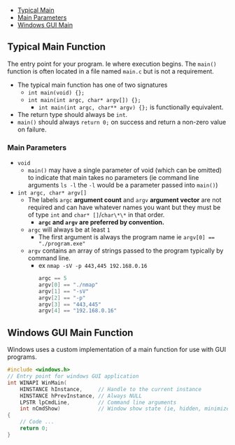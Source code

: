 - [Typical Main](#typical-main-function)
- [Main Parameters](#main-parameters)
- [Windows GUI Main](#windows-gui-main-function)
## Typical Main Function
The entry point for your program. Ie where execution begins. The `main()` function is often located in a file named `main.c` but is not a requirement.

- The typical main function has one of two signatures
    - `int main(void) {};`
    - `int main(int argc, char* argv[]) {};`
        - `int main(int argc, char** argv) {};` is functionally equivalent.
- The return type should always be `int`.
- `main()` should always `return 0;` on success and return a non-zero value on failure.
### Main Parameters
- `void`
    - `main()` may have a single parameter of void (which can be omitted) to indicate that main takes no parameters (ie command line arguments `ls -l` the `-l` would be a parameter passed into `main()`) 
- `int argc, char* argv[]`
    - The labels `argc` **argument count** and `argv` **argument vector** are not required and can have whatever names you want but they must be of type `int` and `char* []`/`char\*\*` in that order.
        - **`argc` and `argv` are preferred by convention.**
    - `argc` will always be at least `1`
        - The first argument is always the program name ie `argv[0] == "./program.exe"`
    - `argv` contains an array of strings passed to the program typically by command line.
        - ex `nmap -sV -p 443,445 192.168.0.16`
            ```c
            argc == 5
            argv[0] == "./nmap"
            argv[1] == "-sV"
            argv[2] == "-p"
            argv[3] == "443,445"
            argv[4] == "192.168.0.16"
            ```
## Windows GUI Main Function
Windows uses a custom implementation of a main function for use with GUI programs.
```c
#include <windows.h>
// Entry point for windows GUI application
int WINAPI WinMain(
    HINSTANCE hInstance,     // Handle to the current instance
    HINSTANCE hPrevInstance, // Always NULL
    LPSTR lpCmdLine,         // Command line arguments
    int nCmdShow)            // Window show state (ie, hidden, minimized, show, etc)
{
    // Code ...
    return 0;
}
```